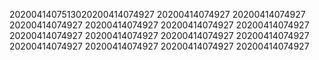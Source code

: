 2020041407513020200414074927
20200414074927
20200414074927
20200414074927
20200414074927
20200414074927
20200414074927
20200414074927
20200414074927
20200414074927
20200414074927
20200414074927
20200414074927
20200414074927
20200414074927

